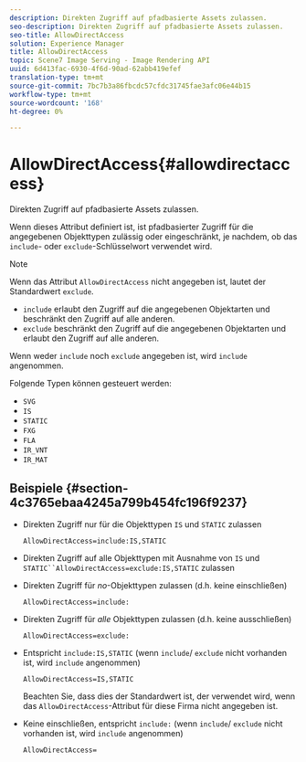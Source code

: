 ```yaml
---
description: Direkten Zugriff auf pfadbasierte Assets zulassen.
seo-description: Direkten Zugriff auf pfadbasierte Assets zulassen.
seo-title: AllowDirectAccess
solution: Experience Manager
title: AllowDirectAccess
topic: Scene7 Image Serving - Image Rendering API
uuid: 6d413fac-6930-4f6d-90ad-62abb419efef
translation-type: tm+mt
source-git-commit: 7bc7b3a86fbcdc57cfdc31745fae3afc06e44b15
workflow-type: tm+mt
source-wordcount: '168'
ht-degree: 0%

---
```



# AllowDirectAccess{#allowdirectaccess}

Direkten Zugriff auf pfadbasierte Assets zulassen.

Wenn dieses Attribut definiert ist, ist pfadbasierter Zugriff für die angegebenen Objekttypen zulässig oder eingeschränkt, je nachdem, ob das `include`- oder `exclude`-Schlüsselwort verwendet wird.

>[!NOTE]
>
>Wenn das Attribut `AllowDirectAccess` nicht angegeben ist, lautet der Standardwert `exclude`.

* `include` erlaubt den Zugriff auf die angegebenen Objektarten und beschränkt den Zugriff auf alle anderen.
* `exclude` beschränkt den Zugriff auf die angegebenen Objektarten und erlaubt den Zugriff auf alle anderen.

Wenn weder `include` noch `exclude` angegeben ist, wird `include` angenommen.

Folgende Typen können gesteuert werden:

* `SVG`
* `IS`
* `STATIC`
* `FXG`
* `FLA`
* `IR_VNT`
* `IR_MAT`

## Beispiele {#section-4c3765ebaa4245a799b454fc196f9237}

* Direkten Zugriff nur für die Objekttypen `IS` und `STATIC` zulassen

   `AllowDirectAccess=include:IS,STATIC`

* Direkten Zugriff auf alle Objekttypen mit Ausnahme von `IS` und `STATIC``AllowDirectAccess=exclude:IS,STATIC` zulassen

* Direkten Zugriff für *no*-Objekttypen zulassen (d.h. keine einschließen)

   `AllowDirectAccess=include:`

* Direkten Zugriff für *alle* Objekttypen zulassen (d.h. keine ausschließen)

   `AllowDirectAccess=exclude:`

* Entspricht `include:IS,STATIC` (wenn `include`/ `exclude` nicht vorhanden ist, wird `include` angenommen)

   `AllowDirectAccess=IS,STATIC`

   Beachten Sie, dass dies der Standardwert ist, der verwendet wird, wenn das `AllowDirectAccess`-Attribut für diese Firma nicht angegeben ist.

* Keine einschließen, entspricht `include:` (wenn `include`/ `exclude` nicht vorhanden ist, wird `include` angenommen)

   `AllowDirectAccess=`

